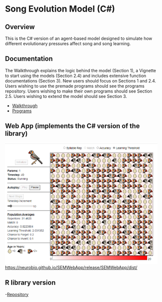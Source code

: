 # Song Evolution Model (C#)

## Overview
This is the C# version of an agent-based model designed to simulate how different evolutionary pressures affect song and song learning.

## Documentation
The Walkthrough explains the logic behind the model (Section 1), a Vignette to start using the models (Section 2.4) and includes
extensive function documentations (Section 3).  New users should focus on Sections 1 and 2.4.  Users wishing to use the premade
programs should see the programs repository.  Users wishing to make their own programs should see Section 2.5.
Users wishing to extend the model should see Section 3.
-	[Walkthrough](https://github.com/NeuroBio/SongEvolutionModelLibrary/blob/master/Csharp_Walkthrough.pdf)
-	[Programs]( https://github.com/NeuroBio/SongEvolutionModelPrograms)

## Web App (implements the C# version of the library)
![web app preview](https://github.com/NeuroBio/Portfolio/blob/main/assets/img/portfolio/project5.png)
https://neurobio.github.io/SEMWebApp/release/SEMWebApp/dist/

## R library version
-[Repository](https://github.com/NeuroBio/SEM_R_Package)
